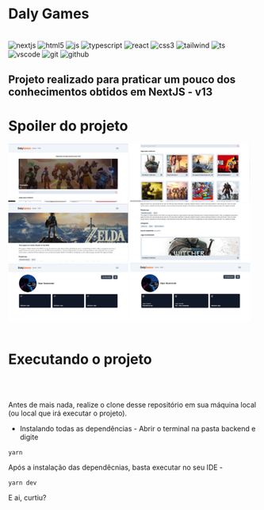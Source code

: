 # Daly Games

<div style="display: inline_block"><br/>
    <img align="center" src="https://img.shields.io/badge/next.js-000000?style=for-the-badge&logo=nextdotjs&logoColor=white" alt="nextjs">
    <img align="center" src="https://img.shields.io/badge/HTML5-E34F26?style=for-the-badge&logo=html5&logoColor=white/" alt="html5" />
    <img align="center" src="https://img.shields.io/badge/JavaScript-323330?style=for-the-badge&logo=javascript&logoColor=F7DF1E/" alt="js" />
    <img align="center" src="https://img.shields.io/badge/TypeScript-007ACC?style=for-the-badge&logo=typescript&logoColor=white" alt="typescript" />
    <img align="center" src="https://img.shields.io/badge/React-20232A?style=for-the-badge&logo=react&logoColor=61DAFB/" alt="react" />  
    <img align="center" src="https://img.shields.io/badge/CSS3-1572B6?style=for-the-badge&logo=css3&logoColor=white/" alt="css3" />
    <img align="center" alt="tailwind" src="https://img.shields.io/badge/tailwindcss-0F172A?&logo=tailwindcss"/>
    <img align="center" alt="ts" src="https://img.shields.io/badge/TypeScript-007ACC?style=for-the-badge&logo=typescript&logoColor=white"/>
    <img align="center" alt="vscode" src="https://img.shields.io/badge/Visual_Studio_Code-0078D4?style=for-the-badge&logo=visual%20studio%20code&logoColor=white"/>
    <img align="center" alt="git" src="https://img.shields.io/badge/GIT-E44C30?style=for-the-badge&logo=git&logoColor=white"/>
    <img align="center" alt="github" src="https://img.shields.io/badge/GitHub-100000?style=for-the-badge&logo=github&logoColor=white"/>
</div>

## Projeto realizado para praticar um pouco dos conhecimentos obtidos em NextJS - v13

# Spoiler do projeto

<div style="display: inline-block">
    <img width='48%' src="https://github.com/HigorSkw/dalyGames/blob/main/public/home-1.png" alt="Página Home-pt1"/>
    <img width='48%' src="https://github.com/HigorSkw/dalyGames/blob/main/public/home-2.png" alt="Página Home-pt2"/>
    <img width='48%' src="https://github.com/HigorSkw/dalyGames/blob/main/public/detail-1.png" alt="Página Detail-pt1"/>
    <img width='48%' src="https://github.com/HigorSkw/dalyGames/blob/main/public/detail-2.png" alt="Página Detail-pt2"/>
    <img width='48%' src="https://github.com/HigorSkw/dalyGames/blob/main/public/profile-1.png" alt="Página Detail-pt1"/>
    <img width='48%' src="https://github.com/HigorSkw/dalyGames/blob/main/public/profile-2.png" alt="Página Detail-pt2"/>
</div>


<br>
<br>

# Executando o projeto

<br>
<br>

Antes de mais nada, realize o clone desse repositório em sua máquina local (ou local que irá executar o projeto).

- Instalando todas as dependências - Abrir o terminal na pasta backend e digite

```VSCode ou Shell
yarn
```

Após a instalação das dependêcnias, basta executar no seu IDE -

```VSCode ou Shell
yarn dev
```

E ai, curtiu?
